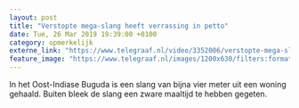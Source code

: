 ```yaml
---
layout: post
title: "Verstopte mega-slang heeft verrassing in petto"
date: Tue, 26 Mar 2019 19:39:00 +0100
category: opmerkelijk
externe_link: "https://www.telegraaf.nl/video/3352006/verstopte-mega-slang-heeft-verrassing-in-petto"
feature_image: "https://www.telegraaf.nl/images/1200x630/filters:format(jpeg):quality(80)/cdn-kiosk-api.telegraaf.nl/4327cab8-5072-11e9-a17e-02c309bc01c1.jpg"
---
```


<p class="intro">In het Oost-Indiase Buguda is een slang van bijna vier meter uit een woning gehaald. Buiten bleek de slang een zware maaltijd te hebben gegeten.</p>
